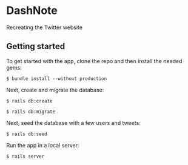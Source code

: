 # DashNote

Recreating the Twitter website


## Getting started

To get started with the app, clone the repo and then install the needed gems:

```
$ bundle install --without production
```

Next, create and migrate the database:

```
$ rails db:create
```

```
$ rails db:migrate
```

Next, seed the database with a few users and tweets:

```
$ rails db:seed
```

Run the app in a local server:

```
$ rails server
```
